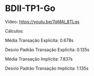 # BDII-TP1-Go

Vídeo: https://youtu.be/7qMAl_8TLqs

Cálculos:

Média Transação Explícita: 0.678s

Desvio Padrão Transação Explícita: 0.135s

Média Transação Implícita: 7.837s

Desvio Padrão Transação Implícita: 1.135s
